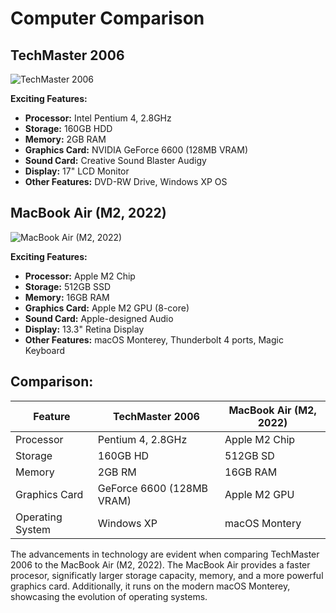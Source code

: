 # Computer Comparison

## TechMaster 2006


![TechMaster 2006](https://pcpartpicker.com/b/cL8KHx)

**Exciting Features:**
- **Processor:** Intel Pentium 4, 2.8GHz
- **Storage:** 160GB HDD
- **Memory:** 2GB RAM
- **Graphics Card:** NVIDIA GeForce 6600 (128MB VRAM)
- **Sound Card:** Creative Sound Blaster Audigy
- **Display:** 17" LCD Monitor
- **Other Features:** DVD-RW Drive, Windows XP OS

## MacBook Air (M2, 2022)

![MacBook Air (M2, 2022)](https://www.techradar.com/reviews/apple-macbook-pro-13-inch-m2-2022)

**Exciting Features:**
- **Processor:** Apple M2 Chip
- **Storage:** 512GB SSD
- **Memory:** 16GB RAM
- **Graphics Card:** Apple M2 GPU (8-core)
- **Sound Card:** Apple-designed Audio
- **Display:** 13.3" Retina Display
- **Other Features:** macOS Monterey, Thunderbolt 4 ports, Magic Keyboard

## Comparison:

| Feature         | TechMaster 2006               | MacBook Air (M2, 2022)       |
| --------------- | ----------------------------- | ---------------------------- |
| Processor       | Pentium 4, 2.8GHz             | Apple M2 Chip               |
| Storage         | 160GB HD                     | 512GB SD                   |
| Memory          | 2GB RM                       | 16GB RAM                    |
| Graphics Card   | GeForce 6600 (128MB VRAM)     | Apple M2 GPU        |
| Operating System| Windows XP                    | macOS Montery              |

The advancements in technology are evident when comparing TechMaster 2006 to the MacBook Air (M2, 2022). The MacBook Air provides a faster procesor, significatly larger storage capacity, memory, and a more powerful graphics card. Additionally, it runs on the modern macOS Monterey, showcasing the evolution of operating systems.

